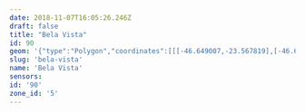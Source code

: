 ```yaml
---
date: 2018-11-07T16:05:26.246Z
draft: false
title: "Bela Vista"
id: 90
geom: '{"type":"Polygon","coordinates":[[[-46.649007,-23.567819],[-46.644393,-23.571376],[-46.644209,-23.571154],[-46.643605,-23.571695],[-46.641987,-23.572932],[-46.641267,-23.573234],[-46.64111,-23.570626],[-46.641156,-23.570618],[-46.640836,-23.567527],[-46.640937,-23.565329],[-46.640559,-23.563893],[-46.64027,-23.561572],[-46.639881,-23.560363],[-46.639633,-23.559909],[-46.639096,-23.559222],[-46.638846,-23.558752],[-46.637829,-23.556237],[-46.639699,-23.555911],[-46.639968,-23.556348],[-46.640026,-23.555853],[-46.641768,-23.555633],[-46.64277,-23.555343],[-46.642916,-23.555437],[-46.642955,-23.555291],[-46.643227,-23.555141],[-46.644673,-23.554552],[-46.645076,-23.554209],[-46.645428,-23.553705],[-46.646513,-23.550855],[-46.646948,-23.551085],[-46.647138,-23.551326],[-46.647254,-23.551604],[-46.647724,-23.551393],[-46.647791,-23.551461],[-46.650386,-23.552304],[-46.655675,-23.555088],[-46.659001,-23.559365],[-46.656295,-23.561786],[-46.649007,-23.567819]]]}'
slug: 'bela-vista'
name: 'Bela Vista'
sensors:
id: '90'
zone_id: '5'
---
```

		